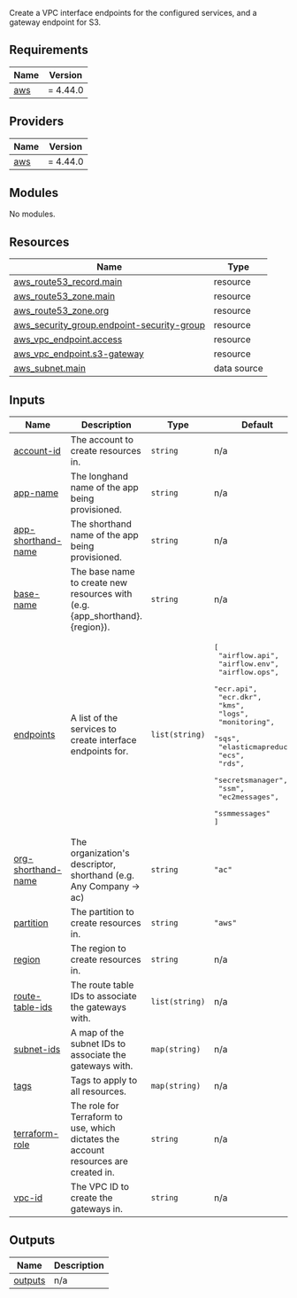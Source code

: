   Create a VPC interface endpoints for the configured services, and a gateway endpoint for S3.

## Requirements

| Name | Version |
|------|---------|
| <a name="requirement_aws"></a> [aws](#requirement\_aws) | = 4.44.0 |

## Providers

| Name | Version |
|------|---------|
| <a name="provider_aws"></a> [aws](#provider\_aws) | = 4.44.0 |

## Modules

No modules.

## Resources

| Name | Type |
|------|------|
| [aws_route53_record.main](https://registry.terraform.io/providers/hashicorp/aws/4.44.0/docs/resources/route53_record) | resource |
| [aws_route53_zone.main](https://registry.terraform.io/providers/hashicorp/aws/4.44.0/docs/resources/route53_zone) | resource |
| [aws_route53_zone.org](https://registry.terraform.io/providers/hashicorp/aws/4.44.0/docs/resources/route53_zone) | resource |
| [aws_security_group.endpoint-security-group](https://registry.terraform.io/providers/hashicorp/aws/4.44.0/docs/resources/security_group) | resource |
| [aws_vpc_endpoint.access](https://registry.terraform.io/providers/hashicorp/aws/4.44.0/docs/resources/vpc_endpoint) | resource |
| [aws_vpc_endpoint.s3-gateway](https://registry.terraform.io/providers/hashicorp/aws/4.44.0/docs/resources/vpc_endpoint) | resource |
| [aws_subnet.main](https://registry.terraform.io/providers/hashicorp/aws/4.44.0/docs/data-sources/subnet) | data source |

## Inputs

| Name | Description | Type | Default | Required |
|------|-------------|------|---------|:--------:|
| <a name="input_account-id"></a> [account-id](#input\_account-id) | The account to create resources in. | `string` | n/a | yes |
| <a name="input_app-name"></a> [app-name](#input\_app-name) | The longhand name of the app being provisioned. | `string` | n/a | yes |
| <a name="input_app-shorthand-name"></a> [app-shorthand-name](#input\_app-shorthand-name) | The shorthand name of the app being provisioned. | `string` | n/a | yes |
| <a name="input_base-name"></a> [base-name](#input\_base-name) | The base name to create new resources with (e.g. {app\_shorthand}.{region}). | `string` | n/a | yes |
| <a name="input_endpoints"></a> [endpoints](#input\_endpoints) | A list of the services to create interface endpoints for. | `list(string)` | <pre>[<br>  "airflow.api",<br>  "airflow.env",<br>  "airflow.ops",<br>  "ecr.api",<br>  "ecr.dkr",<br>  "kms",<br>  "logs",<br>  "monitoring",<br>  "sqs",<br>  "elasticmapreduce",<br>  "ecs",<br>  "rds",<br>  "secretsmanager",<br>  "ssm",<br>  "ec2messages",<br>  "ssmmessages"<br>]</pre> | no |
| <a name="input_org-shorthand-name"></a> [org-shorthand-name](#input\_org-shorthand-name) | The organization's descriptor, shorthand (e.g. Any Company -> ac) | `string` | `"ac"` | no |
| <a name="input_partition"></a> [partition](#input\_partition) | The partition to create resources in. | `string` | `"aws"` | no |
| <a name="input_region"></a> [region](#input\_region) | The region to create resources in. | `string` | n/a | yes |
| <a name="input_route-table-ids"></a> [route-table-ids](#input\_route-table-ids) | The route table IDs to associate the gateways with. | `list(string)` | n/a | yes |
| <a name="input_subnet-ids"></a> [subnet-ids](#input\_subnet-ids) | A map of the subnet IDs to associate the gateways with. | `map(string)` | n/a | yes |
| <a name="input_tags"></a> [tags](#input\_tags) | Tags to apply to all resources. | `map(string)` | n/a | yes |
| <a name="input_terraform-role"></a> [terraform-role](#input\_terraform-role) | The role for Terraform to use, which dictates the account resources are created in. | `string` | n/a | yes |
| <a name="input_vpc-id"></a> [vpc-id](#input\_vpc-id) | The VPC ID to create the gateways in. | `string` | n/a | yes |

## Outputs

| Name | Description |
|------|-------------|
| <a name="output_outputs"></a> [outputs](#output\_outputs) | n/a |

